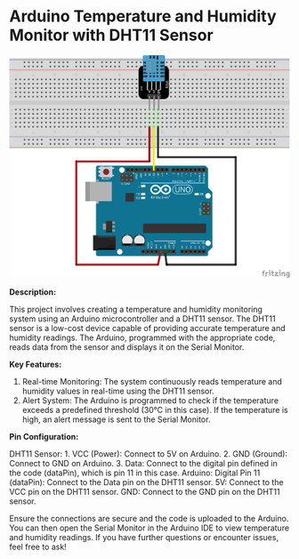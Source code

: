 # Arduino Temperature and Humidity Monitor with DHT11 Sensor

![](https://raw.githubusercontent.com/hariharan005/arduinoprojects/main/Arduino%20Temperature%20and%20Humidity%20Monitor%20with%20DHT11%20Sensor/dht11simple_bb.png)

**Description:**

This project involves creating a temperature and humidity monitoring system using an Arduino microcontroller and a DHT11 sensor. The DHT11 sensor is a low-cost device capable of providing accurate temperature and humidity readings. The Arduino, programmed with the appropriate code, reads data from the sensor and displays it on the Serial Monitor.

**Key Features:**

1. Real-time Monitoring:
   The system continuously reads temperature and humidity values in real-time using the DHT11 sensor.
2. Alert System:
   The Arduino is programmed to check if the temperature exceeds a predefined threshold (30°C in this case). If the temperature is high, an alert message is sent to the Serial Monitor.
            
**Pin Configuration:**

   DHT11 Sensor:
      1. VCC (Power): Connect to 5V on Arduino.
      2. GND (Ground): Connect to GND on Arduino.
      3. Data: Connect to the digital pin defined in the code (dataPin), which is pin 11 in this case.
   Arduino:
        Digital Pin 11 (dataPin): Connect to the Data pin on the DHT11 sensor.
        5V: Connect to the VCC pin on the DHT11 sensor.
        GND: Connect to the GND pin on the DHT11 sensor.

Ensure the connections are secure and the code is uploaded to the Arduino. You can then open the Serial Monitor in the Arduino IDE to view temperature and humidity readings. If you have further questions or encounter issues, feel free to ask!
